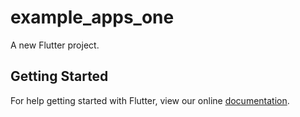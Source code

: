 # example_apps_one

A new Flutter project.

## Getting Started

For help getting started with Flutter, view our online
[documentation](https://flutter.io/).
